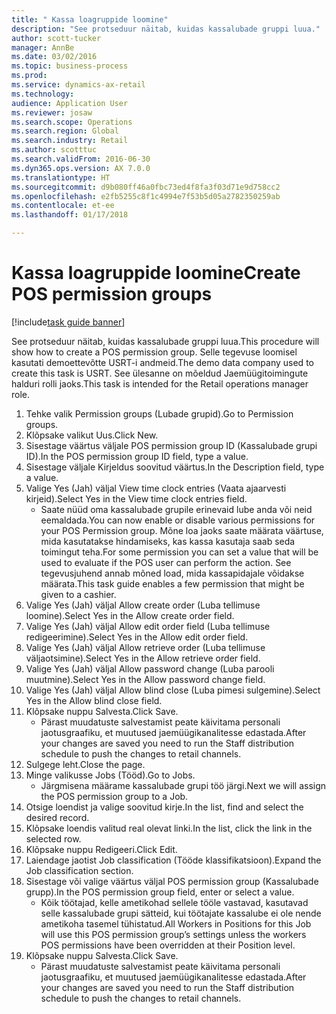 ```yaml
--- 
title: " Kassa loagruppide loomine"
description: "See protseduur näitab, kuidas kassalubade gruppi luua."
author: scott-tucker
manager: AnnBe
ms.date: 03/02/2016
ms.topic: business-process
ms.prod: 
ms.service: dynamics-ax-retail
ms.technology: 
audience: Application User
ms.reviewer: josaw
ms.search.scope: Operations
ms.search.region: Global
ms.search.industry: Retail
ms.author: scotttuc
ms.search.validFrom: 2016-06-30
ms.dyn365.ops.version: AX 7.0.0
ms.translationtype: HT
ms.sourcegitcommit: d9b080ff46a0fbc73ed4f8fa3f03d71e9d758cc2
ms.openlocfilehash: e2fb5255c8f1c4994e7f53b5d05a2782350259ab
ms.contentlocale: et-ee
ms.lasthandoff: 01/17/2018

---
```

# <a name="create-pos-permission-groups"></a><span data-ttu-id="ffa62-103"> Kassa loagruppide loomine</span><span class="sxs-lookup"><span data-stu-id="ffa62-103">Create POS permission groups</span></span>

[!include[task guide banner](../includes/task-guide-banner.md)]

<span data-ttu-id="ffa62-104">See protseduur näitab, kuidas kassalubade gruppi luua.</span><span class="sxs-lookup"><span data-stu-id="ffa62-104">This procedure will show how to create a POS permission group.</span></span> <span data-ttu-id="ffa62-105">Selle tegevuse loomisel kasutati demoettevõtte USRT-i andmeid.</span><span class="sxs-lookup"><span data-stu-id="ffa62-105">The demo data company used to create this task is USRT.</span></span> <span data-ttu-id="ffa62-106">See ülesanne on mõeldud Jaemüügitoimingute halduri rolli jaoks.</span><span class="sxs-lookup"><span data-stu-id="ffa62-106">This task is intended for the Retail operations manager role.</span></span>

1. <span data-ttu-id="ffa62-107">Tehke valik Permission groups (Lubade grupid).</span><span class="sxs-lookup"><span data-stu-id="ffa62-107">Go to Permission groups.</span></span>
2. <span data-ttu-id="ffa62-108">Klõpsake valikut Uus.</span><span class="sxs-lookup"><span data-stu-id="ffa62-108">Click New.</span></span>
3. <span data-ttu-id="ffa62-109">Sisestage väärtus väljale POS permission group ID (Kassalubade grupi ID).</span><span class="sxs-lookup"><span data-stu-id="ffa62-109">In the POS permission group ID field, type a value.</span></span>
4. <span data-ttu-id="ffa62-110">Sisestage väljale Kirjeldus soovitud väärtus.</span><span class="sxs-lookup"><span data-stu-id="ffa62-110">In the Description field, type a value.</span></span>
5. <span data-ttu-id="ffa62-111">Valige Yes (Jah) väljal View time clock entries (Vaata ajaarvesti kirjeid).</span><span class="sxs-lookup"><span data-stu-id="ffa62-111">Select Yes in the View time clock entries field.</span></span>
    * <span data-ttu-id="ffa62-112">Saate nüüd oma kassalubade grupile erinevaid lube anda või neid eemaldada.</span><span class="sxs-lookup"><span data-stu-id="ffa62-112">You can now enable or disable various permissions for your POS Permission group.</span></span> <span data-ttu-id="ffa62-113">Mõne loa jaoks saate määrata väärtuse, mida kasutatakse hindamiseks, kas kassa kasutaja saab seda toimingut teha.</span><span class="sxs-lookup"><span data-stu-id="ffa62-113">For some permission you can set a value that will be used to evaluate if the POS user can perform the action.</span></span>  <span data-ttu-id="ffa62-114">See tegevusjuhend annab mõned load, mida kassapidajale võidakse määrata.</span><span class="sxs-lookup"><span data-stu-id="ffa62-114">This task guide enables a few permission that might be given to a cashier.</span></span>  
6. <span data-ttu-id="ffa62-115">Valige Yes (Jah) väljal Allow create order (Luba tellimuse loomine).</span><span class="sxs-lookup"><span data-stu-id="ffa62-115">Select Yes in the Allow create order field.</span></span>
7. <span data-ttu-id="ffa62-116">Valige Yes (Jah) väljal Allow edit order field (Luba tellimuse redigeerimine).</span><span class="sxs-lookup"><span data-stu-id="ffa62-116">Select Yes in the Allow edit order field.</span></span>
8. <span data-ttu-id="ffa62-117">Valige Yes (Jah) väljal Allow retrieve order (Luba tellimuse väljaotsimine).</span><span class="sxs-lookup"><span data-stu-id="ffa62-117">Select Yes in the Allow retrieve order field.</span></span>
9. <span data-ttu-id="ffa62-118">Valige Yes (Jah) väljal Allow password change (Luba parooli muutmine).</span><span class="sxs-lookup"><span data-stu-id="ffa62-118">Select Yes in the Allow password change field.</span></span>
10. <span data-ttu-id="ffa62-119">Valige Yes (Jah) väljal Allow blind close (Luba pimesi sulgemine).</span><span class="sxs-lookup"><span data-stu-id="ffa62-119">Select Yes in the Allow blind close field.</span></span>
11. <span data-ttu-id="ffa62-120">Klõpsake nuppu Salvesta.</span><span class="sxs-lookup"><span data-stu-id="ffa62-120">Click Save.</span></span>
    * <span data-ttu-id="ffa62-121">Pärast muudatuste salvestamist peate käivitama personali jaotusgraafiku, et muutused jaemüügikanalitesse edastada.</span><span class="sxs-lookup"><span data-stu-id="ffa62-121">After your changes are saved you need to run the Staff distribution schedule to push the changes to retail channels.</span></span>  
12. <span data-ttu-id="ffa62-122">Sulgege leht.</span><span class="sxs-lookup"><span data-stu-id="ffa62-122">Close the page.</span></span>
13. <span data-ttu-id="ffa62-123">Minge valikusse Jobs (Tööd).</span><span class="sxs-lookup"><span data-stu-id="ffa62-123">Go to Jobs.</span></span>
    * <span data-ttu-id="ffa62-124">Järgmisena määrame kassalubade grupi töö järgi.</span><span class="sxs-lookup"><span data-stu-id="ffa62-124">Next we will assign the POS permission group to a Job.</span></span>  
14. <span data-ttu-id="ffa62-125">Otsige loendist ja valige soovitud kirje.</span><span class="sxs-lookup"><span data-stu-id="ffa62-125">In the list, find and select the desired record.</span></span>
15. <span data-ttu-id="ffa62-126">Klõpsake loendis valitud real olevat linki.</span><span class="sxs-lookup"><span data-stu-id="ffa62-126">In the list, click the link in the selected row.</span></span>
16. <span data-ttu-id="ffa62-127">Klõpsake nuppu Redigeeri.</span><span class="sxs-lookup"><span data-stu-id="ffa62-127">Click Edit.</span></span>
17. <span data-ttu-id="ffa62-128">Laiendage jaotist Job classification (Tööde klassifikatsioon).</span><span class="sxs-lookup"><span data-stu-id="ffa62-128">Expand the Job classification section.</span></span>
18. <span data-ttu-id="ffa62-129">Sisestage või valige väärtus väljal POS permission group (Kassalubade grupp).</span><span class="sxs-lookup"><span data-stu-id="ffa62-129">In the POS permission group field, enter or select a value.</span></span>
    * <span data-ttu-id="ffa62-130">Kõik töötajad, kelle ametikohad sellele tööle vastavad, kasutavad selle kassalubade grupi sätteid, kui töötajate kassalube ei ole nende ametikoha tasemel tühistatud.</span><span class="sxs-lookup"><span data-stu-id="ffa62-130">All Workers in Positions for this Job will use this POS permission group’s settings unless the workers POS permissions have been overridden at their Position level.</span></span>  
19. <span data-ttu-id="ffa62-131">Klõpsake nuppu Salvesta.</span><span class="sxs-lookup"><span data-stu-id="ffa62-131">Click Save.</span></span>
    * <span data-ttu-id="ffa62-132">Pärast muudatuste salvestamist peate käivitama personali jaotusgraafiku, et muutused jaemüügikanalitesse edastada.</span><span class="sxs-lookup"><span data-stu-id="ffa62-132">After your changes are saved you need to run the Staff distribution schedule to push the changes to retail channels.</span></span>  



